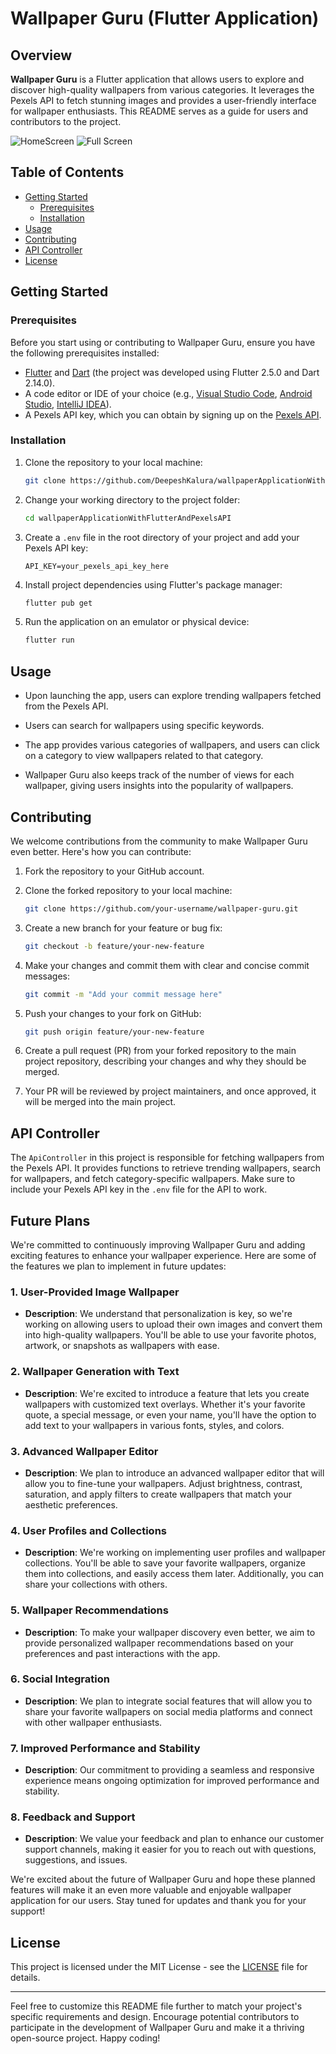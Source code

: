 # Wallpaper Guru (Flutter Application)
<!-- Logo will added soon -->
<!-- ![Wallpaper Guru Logo](your_logo_here.png) -->

## Overview

**Wallpaper Guru** is a Flutter application that allows users to explore and discover high-quality wallpapers from various categories. It leverages the Pexels API to fetch stunning images and provides a user-friendly interface for wallpaper enthusiasts. This README serves as a guide for users and contributors to the project.

![HomeScreen](./assets/present/home_screen.png)
![Full Screen](./assets/present/home_screen.png)

## Table of Contents

- [Getting Started](#getting-started)
  - [Prerequisites](#prerequisites)
  - [Installation](#installation)
- [Usage](#usage)
- [Contributing](#contributing)
- [API Controller](#api-controller)
- [License](#license)

## Getting Started

### Prerequisites

Before you start using or contributing to Wallpaper Guru, ensure you have the following prerequisites installed:

- [Flutter](https://flutter.dev/docs/get-started/install) and [Dart](https://dart.dev/get-dart) (the project was developed using Flutter 2.5.0 and Dart 2.14.0).
- A code editor or IDE of your choice (e.g., [Visual Studio Code](https://code.visualstudio.com/), [Android Studio](https://developer.android.com/studio), [IntelliJ IDEA](https://www.jetbrains.com/idea/)).
- A Pexels API key, which you can obtain by signing up on the [Pexels API](https://www.pexels.com/api/).

### Installation

1. Clone the repository to your local machine:

   ```bash
   git clone https://github.com/DeepeshKalura/wallpaperApplicationWithFlutterAndPexelsAPI
   ```

2. Change your working directory to the project folder:

   ```bash
   cd wallpaperApplicationWithFlutterAndPexelsAPI
   ```

3. Create a `.env` file in the root directory of your project and add your Pexels API key:

   ```
   API_KEY=your_pexels_api_key_here
   ```

4. Install project dependencies using Flutter's package manager:

   ```bash
   flutter pub get
   ```

5. Run the application on an emulator or physical device:

   ```bash
   flutter run
   ```

## Usage

- Upon launching the app, users can explore trending wallpapers fetched from the Pexels API.

- Users can search for wallpapers using specific keywords.

- The app provides various categories of wallpapers, and users can click on a category to view wallpapers related to that category.

- Wallpaper Guru also keeps track of the number of views for each wallpaper, giving users insights into the popularity of wallpapers.

## Contributing

We welcome contributions from the community to make Wallpaper Guru even better. Here's how you can contribute:

1. Fork the repository to your GitHub account.

2. Clone the forked repository to your local machine:

   ```bash
   git clone https://github.com/your-username/wallpaper-guru.git
   ```

3. Create a new branch for your feature or bug fix:

   ```bash
   git checkout -b feature/your-new-feature
   ```

4. Make your changes and commit them with clear and concise commit messages:

   ```bash
   git commit -m "Add your commit message here"
   ```

5. Push your changes to your fork on GitHub:

   ```bash
   git push origin feature/your-new-feature
   ```

6. Create a pull request (PR) from your forked repository to the main project repository, describing your changes and why they should be merged.

7. Your PR will be reviewed by project maintainers, and once approved, it will be merged into the main project.

## API Controller

The `ApiController` in this project is responsible for fetching wallpapers from the Pexels API. It provides functions to retrieve trending wallpapers, search for wallpapers, and fetch category-specific wallpapers. Make sure to include your Pexels API key in the `.env` file for the API to work.


## Future Plans

We're committed to continuously improving Wallpaper Guru and adding exciting features to enhance your wallpaper experience. Here are some of the features we plan to implement in future updates:

### 1. User-Provided Image Wallpaper

- **Description**: We understand that personalization is key, so we're working on allowing users to upload their own images and convert them into high-quality wallpapers. You'll be able to use your favorite photos, artwork, or snapshots as wallpapers with ease.

### 2. Wallpaper Generation with Text

- **Description**: We're excited to introduce a feature that lets you create wallpapers with customized text overlays. Whether it's your favorite quote, a special message, or even your name, you'll have the option to add text to your wallpapers in various fonts, styles, and colors.

### 3. Advanced Wallpaper Editor

- **Description**: We plan to introduce an advanced wallpaper editor that will allow you to fine-tune your wallpapers. Adjust brightness, contrast, saturation, and apply filters to create wallpapers that match your aesthetic preferences.

### 4. User Profiles and Collections

- **Description**: We're working on implementing user profiles and wallpaper collections. You'll be able to save your favorite wallpapers, organize them into collections, and easily access them later. Additionally, you can share your collections with others.

### 5. Wallpaper Recommendations

- **Description**: To make your wallpaper discovery even better, we aim to provide personalized wallpaper recommendations based on your preferences and past interactions with the app.

### 6. Social Integration

- **Description**: We plan to integrate social features that will allow you to share your favorite wallpapers on social media platforms and connect with other wallpaper enthusiasts.

### 7. Improved Performance and Stability

- **Description**: Our commitment to providing a seamless and responsive experience means ongoing optimization for improved performance and stability.

### 8. Feedback and Support

- **Description**: We value your feedback and plan to enhance our customer support channels, making it easier for you to reach out with questions, suggestions, and issues.

We're excited about the future of Wallpaper Guru and hope these planned features will make it an even more valuable and enjoyable wallpaper application for our users. Stay tuned for updates and thank you for your support!


## License

This project is licensed under the MIT License - see the [LICENSE](LICENSE) file for details.

---

Feel free to customize this README file further to match your project's specific requirements and design. Encourage potential contributors to participate in the development of Wallpaper Guru and make it a thriving open-source project. Happy coding!